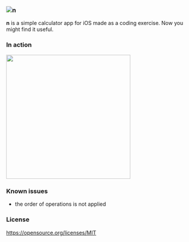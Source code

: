 ### ![n](https://twixes.com/n/icon.png)

**n** is a simple calculator app for iOS made as a coding exercise. Now you might find it useful.

### In action
<img src="https://twixes.com/n/screen.png" height="333.5">

### Known issues
* the order of operations is not applied

### License
https://opensource.org/licenses/MIT

